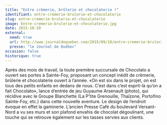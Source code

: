 ```yaml
---
title: "Entre crèmerie, brûlerie et chocolaterie !"
identifiant: entre-cremerie-brulerie-et-chocolaterie
slug: entre-cremerie-brulerie-et-chocolaterie
image: Entre-cremerie-brulerie-et-chocolaterie.jpg
date: 2015-10-20
external:
  need: true
  url: http://www.journaldequebec.com/2015/09/18/entre-cremerie-brulerie-et-chocolaterie
  presse: "le Journal de Québec"
occasion: false
historique: true
---
```

Après des mois de travail, la toute première succursale de Chocolato a ouvert ses portes à Sainte-Foy, proposant un concept inédit de crèmerie, brûlerie et chocolaterie ouvert à l’année.
«On est six dans le projet, on est tous des petits enfants en dedans de nous. C’est dans c’est esprit-là qu’on a fait Chocolato», lance d’entrée de jeu Guyaume Arsenault (photo), qui récidive avec le Groupe Blanchette (La P’tite Grenouille, Thaïzone, Portofino Sainte-Foy, etc.) dans cette nouvelle aventure. Le design de l’endroit évoque en effet la gaminerie. L’ancien Presse Café du boulevard Versant-Nord a vu ses murs et son plafond envahis de chocolat dégoulinant, une touche qui se retrouve également sur les tasses servies aux clients.

